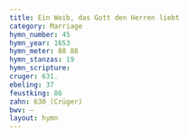 ```yaml
---
title: Ein Weib, das Gott den Herren liebt
category: Marriage
hymn_number: 45
hymn_year: 1653
hymn_meter: 88 88
hymn_stanzas: 19
hymn_scripture: 
cruger: 631.
ebeling: 37
feustking: 86
zahn: 630 (Crüger)
bwv: —
layout: hymn
---
```

<br>

